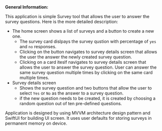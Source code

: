 **General Information:**

This application is simple Survey tool that allows the user to answer the survey questions. Here is the more detailed description:
- The home screen shows a list of surveys and a button to create a new one.
  - The survey card dislpays the survey qustion with percentage of `yes` and `no` responses.
  - Clicking on the button navigates to survey details screen that allows the user the answer the newly created survey question.
  - Clicking on a card iteslf navigates to survey details screen that allows the user to answer the survey question. User can answer the same survey question multiple times by clicking on the same card multiple times.
- Survey details screen
  - Shows the survey question and two buttons that allow the user to select `Yes` or `No` as the answer to a survey question.
  - if the new question needs to be created, it is created by choosing a random question out of ten pre-defined questions.
 
Application is designed by using MVVM architecture design pattern and SwiftUI for building UI screen. It uses user defaults for storing surveys in permanent memory on device. 
